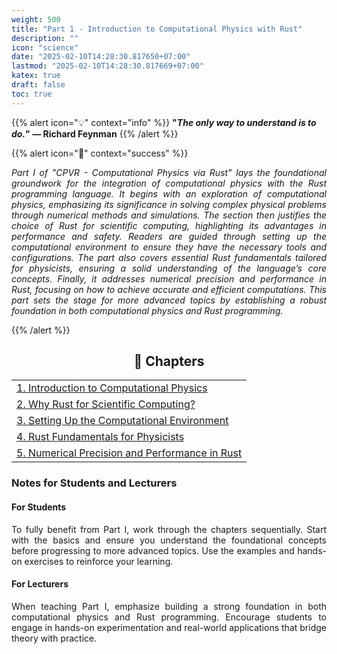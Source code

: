 ```yaml
---
weight: 500
title: "Part 1 - Introduction to Computational Physics with Rust"
description: ""
icon: "science"
date: "2025-02-10T14:28:30.817650+07:00"
lastmod: "2025-02-10T14:28:30.817669+07:00"
katex: true
draft: false
toc: true
---
```


{{% alert icon="💡" context="info" %}}
<strong>"<em>The only way to understand is to do.</em>" — Richard Feynman</strong>
{{% /alert %}}

{{% alert icon="📘" context="success" %}}
<p style="text-align: justify;">
<em>Part I of "CPVR - Computational Physics via Rust" lays the foundational groundwork for the integration of computational physics with the Rust programming language. It begins with an exploration of computational physics, emphasizing its significance in solving complex physical problems through numerical methods and simulations. The section then justifies the choice of Rust for scientific computing, highlighting its advantages in performance and safety. Readers are guided through setting up the computational environment to ensure they have the necessary tools and configurations. The part also covers essential Rust fundamentals tailored for physicists, ensuring a solid understanding of the language’s core concepts. Finally, it addresses numerical precision and performance in Rust, focusing on how to achieve accurate and efficient computations. This part sets the stage for more advanced topics by establishing a robust foundation in both computational physics and Rust programming.</em>
</p>
{{% /alert %}}

<center>

## **🧠 Chapters**

</center>

<div class="container mt-4">
    <div class="row">
        <div class="col-md-12">
            <table class="table table-hover">
                <tbody>
                    <tr>
                        <td><a href="/docs/part-i/chapter-1/" class="text-decoration-none">1. Introduction to Computational Physics</a></td>
                    </tr>
                    <tr>
                        <td><a href="/docs/part-i/chapter-2/" class="text-decoration-none">2. Why Rust for Scientific Computing?</a></td>
                    </tr>
                    <tr>
                        <td><a href="/docs/part-i/chapter-3/" class="text-decoration-none">3. Setting Up the Computational Environment</a></td>
                    </tr>
                    <tr>
                        <td><a href="/docs/part-i/chapter-4/" class="text-decoration-none">4. Rust Fundamentals for Physicists</a></td>
                    </tr>
                    <tr>
                        <td><a href="/docs/part-i/chapter-5/" class="text-decoration-none">5. Numerical Precision and Performance in Rust</a></td>
                    </tr>
                </tbody>
            </table>
        </div>
    </div>
</div>

### Notes for Students and Lecturers

<div class="container mt-4">
    <div class="row">
        <div class="col-md-6">
            <h4 class="text-primary">For Students</h4>
            <p style="text-align: justify;">
            To fully benefit from Part I, work through the chapters sequentially. Start with the basics and ensure you understand the foundational concepts before progressing to more advanced topics. Use the examples and hands-on exercises to reinforce your learning.
            </p>
        </div>
        <div class="col-md-6">
            <h4 class="text-success">For Lecturers</h4>
            <p style="text-align: justify;">
            When teaching Part I, emphasize building a strong foundation in both computational physics and Rust programming. Encourage students to engage in hands-on experimentation and real-world applications that bridge theory with practice.
            </p>
        </div>
    </div>
</div>
